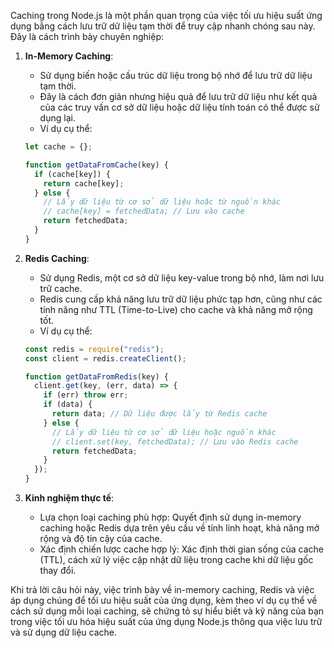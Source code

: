 Caching trong Node.js là một phần quan trọng của việc tối ưu hiệu suất ứng dụng bằng cách lưu trữ dữ liệu tạm thời để truy cập nhanh chóng sau này. Đây là cách trình bày chuyên nghiệp:

1. **In-Memory Caching**:

   - Sử dụng biến hoặc cấu trúc dữ liệu trong bộ nhớ để lưu trữ dữ liệu tạm thời.
   - Đây là cách đơn giản nhưng hiệu quả để lưu trữ dữ liệu như kết quả của các truy vấn cơ sở dữ liệu hoặc dữ liệu tính toán có thể được sử dụng lại.
   - Ví dụ cụ thể:

   ```javascript
   let cache = {};

   function getDataFromCache(key) {
     if (cache[key]) {
       return cache[key];
     } else {
       // Lấy dữ liệu từ cơ sở dữ liệu hoặc từ nguồn khác
       // cache[key] = fetchedData; // Lưu vào cache
       return fetchedData;
     }
   }
   ```

2. **Redis Caching**:

   - Sử dụng Redis, một cơ sở dữ liệu key-value trong bộ nhớ, làm nơi lưu trữ cache.
   - Redis cung cấp khả năng lưu trữ dữ liệu phức tạp hơn, cũng như các tính năng như TTL (Time-to-Live) cho cache và khả năng mở rộng tốt.
   - Ví dụ cụ thể:

   ```javascript
   const redis = require("redis");
   const client = redis.createClient();

   function getDataFromRedis(key) {
     client.get(key, (err, data) => {
       if (err) throw err;
       if (data) {
         return data; // Dữ liệu được lấy từ Redis cache
       } else {
         // Lấy dữ liệu từ cơ sở dữ liệu hoặc nguồn khác
         // client.set(key, fetchedData); // Lưu vào Redis cache
         return fetchedData;
       }
     });
   }
   ```

3. **Kinh nghiệm thực tế**:
   - Lựa chọn loại caching phù hợp: Quyết định sử dụng in-memory caching hoặc Redis dựa trên yêu cầu về tính linh hoạt, khả năng mở rộng và độ tin cậy của cache.
   - Xác định chiến lược cache hợp lý: Xác định thời gian sống của cache (TTL), cách xử lý việc cập nhật dữ liệu trong cache khi dữ liệu gốc thay đổi.

Khi trả lời câu hỏi này, việc trình bày về in-memory caching, Redis và việc áp dụng chúng để tối ưu hiệu suất của ứng dụng, kèm theo ví dụ cụ thể về cách sử dụng mỗi loại caching, sẽ chứng tỏ sự hiểu biết và kỹ năng của bạn trong việc tối ưu hóa hiệu suất của ứng dụng Node.js thông qua việc lưu trữ và sử dụng dữ liệu cache.
